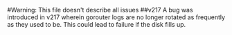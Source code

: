 #Warning: This file doesn't describe all issues
##v217
A bug was introduced in v217 wherein gorouter logs are no longer rotated as frequently as they used to be. This could lead to failure if the disk fills up.
